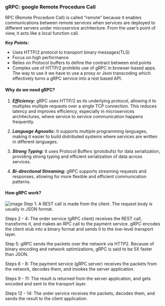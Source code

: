 ### gRPC: google Remote Procedure Call
RPC (Remote Procedure Call) is called “remote” because it enables communications between remote services when services are deployed to different servers under microservice architecture. From the user’s point of view, it acts like a local function call.

***Key Points:***
- Uses HTTP/2 protocol to transport binary messages(TLS)
- Focus on high performance
- Relies on Protocol buffers to define the contract between end points
- Complex use of HTTP/2 prohibits use of gRPC in browser-based apps. The way to use it we have to use a proxy or Json transcoding which effectively turns a gRPC service into a rest based API.

#### Why do we need gRPC?
1. ***Efficiency:*** gRPC uses HTTP/2 as its underlying protocol, allowing it to multiplex multiple requests over a single TCP connection. This reduces latency and improves efficiency, especially in microservices architectures, where service to service communication happens frequently.

2. ***Language Agnostic:*** It supports multiple programming languages, making it easier to build distributed systems where services are written in different languages.

3. ***Strong Typing:*** It uses Protocol Buffers (protobufs) for data serialization, providing strong typing and efficient serialization of data across services.

4. ***Bi-directional Streaming:*** gRPC supports streaming requests and responses, allowing for more flexible and efficient communication patterns.

#### How gRPC work?
![image](/gRPC.Service/images/grpc.jpg)
Step 1: A REST call is made from the client. The request body is usually in JSON format.

Steps 2 - 4: The order service (gRPC client) receives the REST call, transforms it, and makes an RPC call to the payment service. gRPC encodes the client stub into a binary format and sends it to the low-level transport layer.

Step 5: gRPC sends the packets over the network via HTTP2. Because of binary encoding and network optimizations, gRPC is said to be 5X faster than JSON.

Steps 6 - 8: The payment service (gRPC server) receives the packets from the network, decodes them, and invokes the server application.

Steps 9 - 11: The result is returned from the server application, and gets encoded and sent to the transport layer.

Steps 12 - 14: The order service receives the packets, decodes them, and sends the result to the client application.
